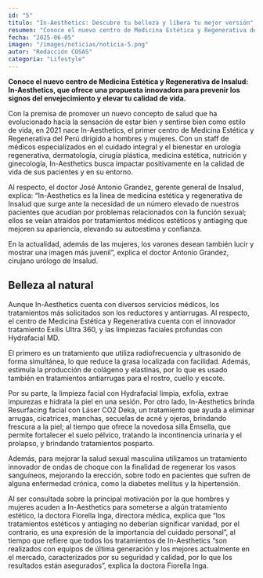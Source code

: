 ```yaml
---
id: "5"
titulo: "In-Aesthetics: Descubre tu belleza y libera tu mejor versión"
resumen: "Conoce el nuevo centro de Medicina Estética y Regenerativa de Insalud"
fecha: "2025-06-05"
imagen: "/images/noticias/noticia-5.png"
autor: "Redacción COSAS"
categoria: "Lifestyle"
---
```



**Conoce el nuevo centro de Medicina Estética y Regenerativa de Insalud: In-Aesthetics, que ofrece una propuesta innovadora para prevenir los signos del envejecimiento y elevar tu calidad de vida.**

 
Con la premisa de promover un nuevo concepto de salud que ha evolucionado hacia la sensación de estar bien y sentirse bien como estilo de vida, en 2021 nace In-Aesthetics, el primer centro de Medicina Estética y Regenerativa del Perú dirigido a hombres y mujeres. Con un staff de médicos especializados en el cuidado integral y el bienestar en urología regenerativa, dermatología, cirugía plástica, medicina estética, nutrición y ginecología, In-Aesthetics busca impactar positivamente en la calidad de vida de sus pacientes y en su entorno.

Al respecto, el doctor José Antonio Grandez, gerente general de Insalud, explica: “In-Aesthetics es la línea de medicina estética y regenerativa de Insalud que surge ante la necesidad de un número elevado de nuestros pacientes que acudían por problemas relacionados con la función sexual; ellos se veían atraídos por tratamientos médicos estéticos y antiaging que mejoren su apariencia, elevando su autoestima y confianza.

En la actualidad, además de las mujeres, los varones desean también lucir y mostrar una imagen más juvenil”, explica el doctor Antonio Grandez, cirujano urólogo de Insalud.
<!-- **Insalud**  
Dra. Fiorella Inga, directora médica de In-Aesthetics, y Dr. Antonio Grandez, gerente general de Insalud. -->
## Belleza al natural
Aunque In-Aesthetics cuenta con diversos servicios médicos, los tratamientos más solicitados son los reductores y antiarrugas. Al respecto, el centro de Medicina Estética y Regenerativa cuenta con el innovador tratamiento Exilis Ultra 360, y las limpiezas faciales profundas con Hydrafacial MD.

El primero es un tratamiento que utiliza radiofrecuencia y ultrasonido de forma simultánea, lo que reduce la grasa localizada con facilidad. Además, estimula la producción de colágeno y elastinas, por lo que es usado también en tratamientos antiarrugas para el rostro, cuello y escote.

Por su parte, la limpieza facial con Hydrafacial limpia, exfolia, extrae impurezas e hidrata la piel en una sesión. Por otro lado, In-Aesthetics brinda Resurfacing facial con Láser CO2 Deka, un tratamiento que ayuda a eliminar arrugas,  cicatrices, manchas, secuelas de acné y ojeras, brindando frescura a la piel; al tiempo que ofrece la novedosa silla Emsella, que permite fortalecer el suelo pélvico, tratando la incontinencia urinaria y el prolapso, y brindando tratamientos posparto.

<!-- **Insalud**  
Dr. Antonio Grandez, médico cirujano urólogo. CMP 064916 RNE 035811. -->

Además, para mejorar la salud sexual masculina utilizamos un tratamiento innovador de ondas de choque con la finalidad de regenerar los vasos sanguíneos, mejorando la erección, sobre todo en pacientes que sufren de alguna enfermedad crónica, como la diabetes mellitus y la hipertensión.

Al ser consultada sobre la principal motivación por la que hombres y mujeres acuden a In-Aesthetics para someterse a algún tratamiento estético, la doctora Fiorella Inga, directora médica, explica que “los tratamientos estéticos y antiaging no deberían significar vanidad, por el contrario, es una expresión de la importancia del cuidado personal”, al tiempo que refiere que todos los tratamientos de In-Aesthetics “son realizados con equipos de última generación y los mejores actualmente en el mercado, caracterizados por su seguridad y calidad, por lo que los resultados están asegurados”, explica la doctora Fiorella Inga.
